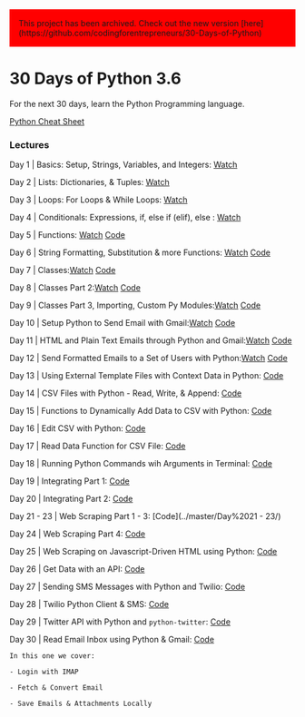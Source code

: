 <div style='background-color:red; text-color:white; padding: 1rem;'>
    This project has been archived. Check out the new version [here](https://github.com/codingforentrepreneurs/30-Days-of-Python)
</div>

# 30 Days of Python 3.6

For the next 30 days, learn the Python Programming language.

[Python Cheat Sheet](./PythonCheatSheet.md)


### Lectures 
Day 1 | Basics: Setup, Strings, Variables, and Integers: [Watch](https://www.codingforentrepreneurs.com/projects/30-days-python/day-1-basics-setup-strings-variables-and-integers/)

Day 2 | Lists: Dictionaries, & Tuples: [Watch](https://www.codingforentrepreneurs.com/projects/30-days-python/day-2-lists-dictionaries-tuples/)

Day 3 | Loops: For Loops & While Loops: [Watch](https://www.codingforentrepreneurs.com/projects/30-days-python/day-3-loops-loops-while-loops/)

Day 4 | Conditionals: Expressions, if, else if (elif), else : [Watch](https://www.codingforentrepreneurs.com/projects/30-days-python/day-4-conditionals-expressions-if-else-if-elif-els/)

Day 5 | Functions: [Watch](https://www.codingforentrepreneurs.com/projects/30-days-python/day-5-functions/) [Code](../master/Day%205/)

Day 6 | String Formatting, Substitution & more Functions: [Watch](https://www.codingforentrepreneurs.com/projects/30-days-python/day-6-string-formatting-substitution-and-more-func/)  [Code](../master/Day%206/)

Day 7 | Classes:[Watch](https://www.codingforentrepreneurs.com/projects/30-days-python/day-7-classes/?play=true) [Code](../master/Day%207/)

Day 8 | Classes Part 2:[Watch](https://www.codingforentrepreneurs.com/projects/30-days-python/day-8-classes-part-2/?play=true) [Code](../master/Day%208/)

Day 9 | Classes Part 3, Importing, Custom Py Modules:[Watch](https://www.codingforentrepreneurs.com/projects/30-days-python/day-9-classes-part-3-importing-custom-py-modules/?play=true) [Code](../master/Day%209/)

Day 10 | Setup Python to Send Email with Gmail:[Watch](https://www.codingforentrepreneurs.com/projects/30-days-python/day-10-setup-python-send-email-gmail/?play=true) [Code](../master/Day%2010/)

Day 11 | HTML and Plain Text Emails through Python and Gmail:[Watch](https://www.codingforentrepreneurs.com/projects/30-days-python/day-11-html-plain-text-emails-through-python-and-g/?play=true) [Code](../master/Day%2011/)

Day 12 | Send Formatted Emails to a Set of Users with Python:[Watch](https://www.codingforentrepreneurs.com/projects/30-days-python/day-12-send-formatted-emails-set-users/?play=true) [Code](../master/Day%2012/)

Day 13 | Using External Template Files with Context Data in Python: [Code](../master/Day%2013/)

Day 14 | CSV Files with Python - Read, Write, & Append: [Code](../master/Day%2014/)

Day 15 | Functions to Dynamically Add Data to CSV with Python: [Code](../master/Day%2015/)

Day 16 | Edit CSV with Python: [Code](../master/Day%2016/)

Day 17 | Read Data Function for CSV File: 
    [Code](../master/Day%2017/)

Day 18 | Running Python Commands wih Arguments in Terminal: [Code](../master/Day%2018/)

Day 19 | Integrating Part 1: [Code](../master/Day%2019/)

Day 20 | Integrating Part 2: [Code](../master/Day%2020/)

Day 21 - 23 | Web Scraping Part 1 - 3: [Code](../master/Day%2021 - 23/)

Day 24 | Web Scraping Part 4: [Code](../master/Day%2024/)

Day 25 | Web Scraping on Javascript-Driven HTML using Python: [Code](../master/Day%2025/)

Day 26 | Get Data with an API: [Code](../master/Day%2026/)

Day 27 | Sending SMS Messages with Python and Twilio: [Code](../master/Day%2027/)

Day 28 | Twilio Python Client & SMS: [Code](../master/Day%2028/)

Day 29 | Twitter API with Python and `python-twitter`: [Code](../master/Day%2029/)

Day 30 | Read Email Inbox using Python & Gmail: [Code](../master/Day%2030/)

    In this one we cover: 

    - Login with IMAP

    - Fetch & Convert Email
    
    - Save Emails & Attachments Locally
   

